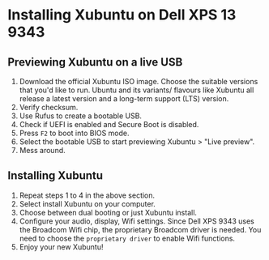 # Installing Xubuntu on Dell XPS 13 9343

## Previewing Xubuntu on a live USB
1. Download the official Xubuntu ISO image. Choose the suitable versions that you'd like to run. Ubuntu and its variants/ flavours like Xubuntu all release a latest version and a long-term support (LTS) version. 
2. Verify checksum.
2. Use Rufus to create a bootable USB.
3. Check if UEFI is enabled and Secure Boot is disabled. 
4. Press `F2` to boot into BIOS mode. 
5. Select the bootable USB to start previewing Xubuntu > "Live preview".
6. Mess around. 

## Installing Xubuntu
1. Repeat steps 1 to 4 in the above section. 
2. Select install Xubuntu on your computer. 
3. Choose between dual booting or just Xubuntu install. 
4. Configure your audio, display, Wifi settings. Since Dell XPS 9343 uses the Broadcom Wifi chip, the proprietary Broadcom driver is needed. You need to choose the `proprietary driver` to enable Wifi functions. 
5. Enjoy your new Xubuntu! 
